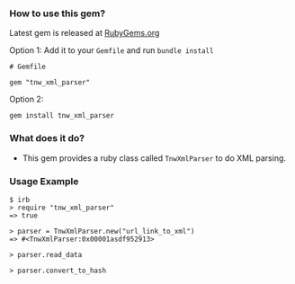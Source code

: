 ### How to use this gem?
Latest gem is released at [RubyGems.org](https://rubygems.org/gems/tnw_xml_parser)

Option 1: Add it to your `Gemfile` and run `bundle install`
```
# Gemfile

gem "tnw_xml_parser"

```

Option 2:
```
gem install tnw_xml_parser
```

### What does it do?
- This gem provides a ruby class called `TnwXmlParser` to do XML parsing.

### Usage Example

```
$ irb
> require "tnw_xml_parser"
=> true

> parser = TnwXmlParser.new("url_link_to_xml")
=> #<TnwXmlParser:0x00001asdf952913>

> parser.read_data

> parser.convert_to_hash
```
